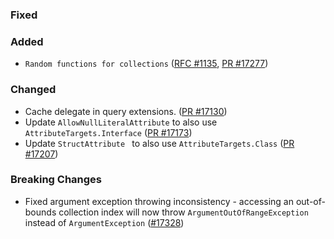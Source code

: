 ### Fixed

### Added

* `Random functions for collections` ([RFC #1135](https://github.com/fsharp/fslang-design/blob/main/RFCs/FS-1135-random-functions-for-collections.md), [PR #17277](https://github.com/dotnet/fsharp/pull/17277))

### Changed

* Cache delegate in query extensions. ([PR #17130](https://github.com/dotnet/fsharp/pull/17130))
* Update `AllowNullLiteralAttribute` to also use `AttributeTargets.Interface` ([PR #17173](https://github.com/dotnet/fsharp/pull/17173))
* Update `StructAttribute ` to also use `AttributeTargets.Class` ([PR #17207](https://github.com/dotnet/fsharp/pull/17207))

### Breaking Changes

* Fixed argument exception throwing inconsistency - accessing an out-of-bounds collection index will now throw `ArgumentOutOfRangeException` instead of `ArgumentException` ([#17328](https://github.com/dotnet/fsharp/pull/17328))